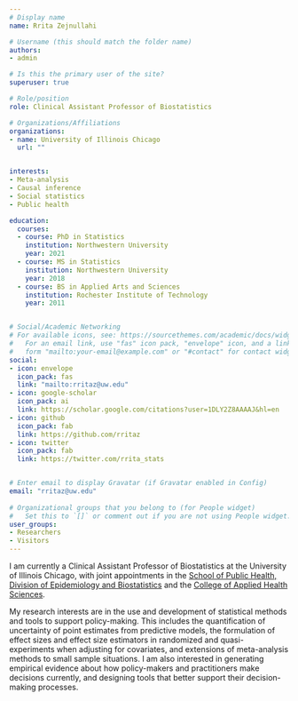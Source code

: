 ```yaml
---
# Display name
name: Rrita Zejnullahi

# Username (this should match the folder name)
authors:
- admin

# Is this the primary user of the site?
superuser: true

# Role/position
role: Clinical Assistant Professor of Biostatistics

# Organizations/Affiliations
organizations:
- name: University of Illinois Chicago 
  url: ""


interests:
- Meta-analysis
- Causal inference
- Social statistics
- Public health

education:
  courses:
  - course: PhD in Statistics
    institution: Northwestern University
    year: 2021
  - course: MS in Statistics
    institution: Northwestern University
    year: 2018
  - course: BS in Applied Arts and Sciences
    institution: Rochester Institute of Technology
    year: 2011


# Social/Academic Networking
# For available icons, see: https://sourcethemes.com/academic/docs/widgets/#icons
#   For an email link, use "fas" icon pack, "envelope" icon, and a link in the
#   form "mailto:your-email@example.com" or "#contact" for contact widget.
social:
- icon: envelope
  icon_pack: fas
  link: "mailto:rritaz@uw.edu" 
- icon: google-scholar
  icon_pack: ai
  link: https://scholar.google.com/citations?user=1DLY2Z8AAAAJ&hl=en
- icon: github
  icon_pack: fab
  link: https://github.com/rritaz
- icon: twitter
  icon_pack: fab
  link: https://twitter.com/rrita_stats


# Enter email to display Gravatar (if Gravatar enabled in Config)
email: "rritaz@uw.edu"
  
# Organizational groups that you belong to (for People widget)
#   Set this to `[]` or comment out if you are not using People widget.  
user_groups:
- Researchers
- Visitors
---
```


I am currently a Clinical Assistant Professor of Biostatistics at the University of Illinois Chicago, with joint appointments in the [School of Public Health, Division of Epidemiology and Biostatistics](https://publichealth.uic.edu/) and the [College of Applied Health Sciences](https://ahs.uic.edu/). 

My research interests are in the use and development of statistical methods and tools to support policy-making. This includes the quantification of uncertainty of point estimates from predictive models, the formulation of effect sizes and effect size estimators in randomized and quasi-experiments when adjusting for covariates, and extensions of meta-analysis methods to small sample situations. I am also interested in generating empirical evidence about how policy-makers and practitioners make decisions currently, and designing tools that better support their decision-making processes. 




